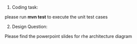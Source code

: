 1. Coding task: 

 please run **mvn test** to execute the unit test cases

2. Design Question:

 Please find the powerpoint slides for rhe architecture diagram
 